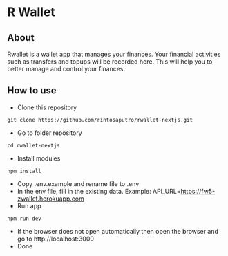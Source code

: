 # R Wallet

## About
Rwallet is a wallet app that manages your finances. Your financial activities such as transfers and topups will be recorded here. This will help you to better manage and control your finances.

## How to use
- Clone this repository
```
git clone https://github.com/rintosaputro/rwallet-nextjs.git
```
- Go to folder repository
```
cd rwallet-nextjs
```
- Install modules
```
npm install
```
- Copy .env.example and rename file to .env
- In the env file, fill in the existing data. Example: API_URL=https://fw5-zwallet.herokuapp.com
- Run app
```
npm run dev
```
- If the browser does not open automatically then open the browser and go to http://localhost:3000
- Done
